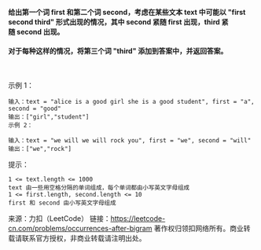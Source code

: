#### 给出第一个词 first 和第二个词 second，考虑在某些文本 text 中可能以 "first second third" 形式出现的情况，其中 second 紧随 first 出现，third 紧随 second 出现。

#### 对于每种这样的情况，将第三个词 "third" 添加到答案中，并返回答案。

 

示例 1：
```
输入：text = "alice is a good girl she is a good student", first = "a", second = "good"
输出：["girl","student"]
示例 2：

输入：text = "we will we will rock you", first = "we", second = "will"
输出：["we","rock"]
```

提示：
```
1 <= text.length <= 1000
text 由一些用空格分隔的单词组成，每个单词都由小写英文字母组成
1 <= first.length, second.length <= 10
first 和 second 由小写英文字母组成
```
来源：力扣（LeetCode）
链接：https://leetcode-cn.com/problems/occurrences-after-bigram
著作权归领扣网络所有。商业转载请联系官方授权，非商业转载请注明出处。